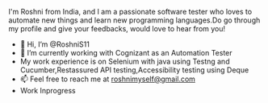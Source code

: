 I'm Roshni from India, and I am a passionate software tester who loves to automate new things and learn new programming languages.Do go through my profile and give your feedbacks, would love to hear from you!

- 👋 Hi, I’m @RoshniS11
- 🌱 I’m currently working with Cognizant as an Automation Tester
-   My work experience is on Selenium with java using Testng and Cucumber,Restassured API testing,Accessibility testing using Deque
- 📫 Feel free to reach me at roshnimyself@gmail.com
- Work Inprogress

<!---
RoshniS11/RoshniS11 is a ✨ special ✨ repository because its `README.md` (this file) appears on your GitHub profile.
You can click the Preview link to take a look at your changes.
--->
